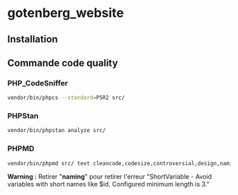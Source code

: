 # gotenberg_website

## Installation

## Commande code quality

### PHP_CodeSniffer

```bash
vendor/bin/phpcs --standard=PSR2 src/
```

### PHPStan

```bash
vendor/bin/phpstan analyze src/
```

### PHPMD

```bash
vendor/bin/phpmd src/ text cleancode,codesize,controversial,design,naming,unusedcode
```

**Warning :** Retirer "**naming**" pour retirer l'erreur "ShortVariable - Avoid variables with short names like $id. Configured minimum length is 3."